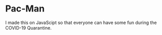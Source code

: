 # Pac-Man
I made this on JavaScipt so that everyone can have some fun during the COVID-19 Quarantine. 

